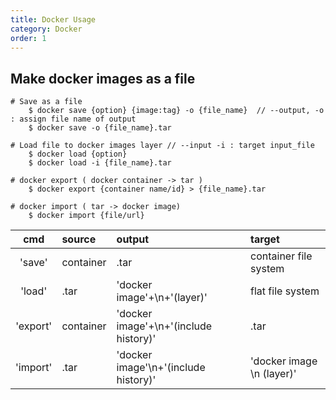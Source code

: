 ```yaml
---
title: Docker Usage
category: Docker
order: 1
---
```


## Make docker images as a file

```
# Save as a file
    $ docker save {option} {image:tag} -o {file_name}  // --output, -o : assign file name of output
    $ docker save -o {file_name}.tar

# Load file to docker images layer // --input -i : target input_file
    $ docker load {option}
    $ docker load -i {file_name}.tar

# docker export ( docker container -> tar )
    $ docker export {container name/id} > {file_name}.tar

# docker import ( tar -> docker image)
    $ docker import {file/url}
```
|cmd|source|output|target|
|:---:|:---|:---|:---|
|'save'| container |.tar | container file system | 
|'load' |.tar| 'docker image'+\n+'(layer)'| flat file system |
|'export'| container | 'docker image'+\n+'(include history)' |.tar |
|'import' |.tar| 'docker image'\n+'(include history)' |'docker image \n (layer)' |
